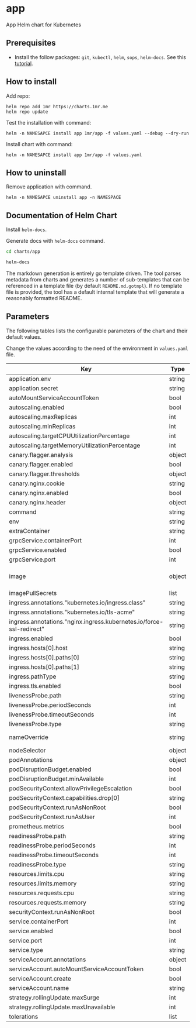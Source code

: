 # app

App Helm chart for Kubernetes

## Prerequisites

* Install the follow packages: ``git``, ``kubectl``, ``helm``, ``sops``, ``helm-docs``. See this [tutorial](../../REQUIREMENTS.md).

## How to install

Add repo:

```console
helm repo add 1mr https://charts.1mr.me
helm repo update
```

Test the installation with command:

```console
helm -n NAMESAPCE install app 1mr/app -f values.yaml --debug --dry-run
```

Install chart with command:

```console
helm -n NAMESAPCE install app 1mr/app -f values.yaml
```

## How to uninstall

Remove application with command.

```console
helm -n NAMESAPCE uninstall app -n NAMESPACE
```

## Documentation of Helm Chart

Install ``helm-docs``.

Generate docs with ``helm-docs`` command.

```bash
cd charts/app

helm-docs
```

The markdown generation is entirely go template driven. The tool parses metadata from charts and generates a number of sub-templates that can be referenced in a template file (by default ``README.md.gotmpl``). If no template file is provided, the tool has a default internal template that will generate a reasonably formatted README.

## Parameters

The following tables lists the configurable parameters of the chart and their default values.

Change the values according to the need of the environment in ``values.yaml`` file.

| Key | Type | Default | Description |
|-----|------|---------|-------------|
| application.env | string | `nil` |  |
| application.secret | string | `nil` |  |
| autoMountServiceAccountToken | bool | `false` |  |
| autoscaling.enabled | bool | `true` |  |
| autoscaling.maxReplicas | int | `3` |  |
| autoscaling.minReplicas | int | `2` |  |
| autoscaling.targetCPUUtilizationPercentage | int | `70` |  |
| autoscaling.targetMemoryUtilizationPercentage | int | `80` |  |
| canary.flagger.analysis | object | `{}` |  |
| canary.flagger.enabled | bool | `false` |  |
| canary.flagger.thresholds | object | `{}` |  |
| canary.nginx.cookie | string | `""` |  |
| canary.nginx.enabled | bool | `false` |  |
| canary.nginx.header | object | `{}` |  |
| command | string | `nil` |  |
| env | string | `nil` |  |
| extraContainer | string | `nil` |  |
| grpcService.containerPort | int | `50051` |  |
| grpcService.enabled | bool | `false` |  |
| grpcService.port | int | `40000` |  |
| image | object | `{"repository":"1am3r/hello-world-koa","tag":"v.0.1"}` | Image to use for deploying |
| imagePullSecrets | list | `[]` |  |
| ingress.annotations."kubernetes.io/ingress.class" | string | `"nginx"` |  |
| ingress.annotations."kubernetes.io/tls-acme" | string | `"false"` |  |
| ingress.annotations."nginx.ingress.kubernetes.io/force-ssl-redirect" | string | `"true"` |  |
| ingress.enabled | bool | `false` |  |
| ingress.hosts[0].host | string | `"app.lvh.me"` |  |
| ingress.hosts[0].paths[0] | string | `"/ping"` |  |
| ingress.hosts[0].paths[1] | string | `"/ok"` |  |
| ingress.pathType | string | `"ImplementationSpecific"` |  |
| ingress.tls.enabled | bool | `false` |  |
| livenessProbe.path | string | `"/healthz"` |  |
| livenessProbe.periodSeconds | int | `15` |  |
| livenessProbe.timeoutSeconds | int | `5` |  |
| livenessProbe.type | string | `"http"` |  |
| nameOverride | string | `""` | Name Ovverride |
| nodeSelector | object | `{}` |  |
| podAnnotations | object | `{}` |  |
| podDisruptionBudget.enabled | bool | `true` |  |
| podDisruptionBudget.minAvailable | int | `1` |  |
| podSecurityContext.allowPrivilegeEscalation | bool | `false` |  |
| podSecurityContext.capabilities.drop[0] | string | `"all"` |  |
| podSecurityContext.runAsNonRoot | bool | `true` |  |
| podSecurityContext.runAsUser | int | `1000` |  |
| prometheus.metrics | bool | `false` |  |
| readinessProbe.path | string | `"/readiness"` |  |
| readinessProbe.periodSeconds | int | `10` |  |
| readinessProbe.timeoutSeconds | int | `5` |  |
| readinessProbe.type | string | `"http"` |  |
| resources.limits.cpu | string | `"200m"` |  |
| resources.limits.memory | string | `"256Mi"` |  |
| resources.requests.cpu | string | `"100m"` |  |
| resources.requests.memory | string | `"64Mi"` |  |
| securityContext.runAsNonRoot | bool | `true` |  |
| service.containerPort | int | `3000` |  |
| service.enabled | bool | `false` |  |
| service.port | int | `80` |  |
| service.type | string | `"ClusterIP"` |  |
| serviceAccount.annotations | object | `{}` |  |
| serviceAccount.autoMountServiceAccountToken | bool | `true` |  |
| serviceAccount.create | bool | `false` |  |
| serviceAccount.name | string | `""` |  |
| strategy.rollingUpdate.maxSurge | int | `1` |  |
| strategy.rollingUpdate.maxUnavailable | int | `1` |  |
| tolerations | list | `[]` |  |
